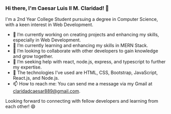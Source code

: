 ### Hi there, I'm Caesar Luis II M. Claridad! 👋

I'm a 2nd Year College Student pursuing a degree in Computer Science, with a keen interest in Web Development.

- 🔭 I’m currently working on creating projects and enhancing my skills, especially in Web Development.
- 🌱 I’m currently learning and enhancing my skills in MERN Stack.
- 👯 I’m looking to collaborate with other developers to gain knowledge and grow together.
- 🤔 I’m seeking help with react, node.js, express, and typescript to further my expertise.
- 💬 The technologies I've used are HTML, CSS, Bootstrap, JavaScript, React.js, and Node.js.
- 📫 How to reach me: You can send me a message via my Gmail at claridadcaesar889@gmail.com.

Looking forward to connecting with fellow developers and learning from each other! 😄

